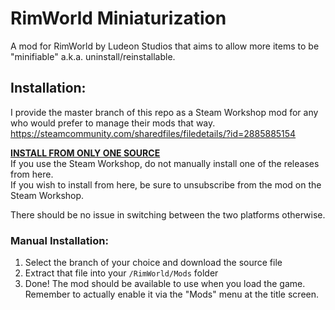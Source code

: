 # RimWorld Miniaturization
A mod for RimWorld by Ludeon Studios that aims to allow more items to be "minifiable" a.k.a. uninstall/reinstallable.

## Installation:

I provide the master branch of this repo as a Steam Workshop mod for any who would prefer to manage their mods that way.
https://steamcommunity.com/sharedfiles/filedetails/?id=2885885154

<ins>**INSTALL FROM ONLY ONE SOURCE**</ins>\
If you use the Steam Workshop, do not manually install one of the releases from here.\
If you wish to install from here, be sure to unsubscribe from the mod on the Steam Workshop.

There should be no issue in switching between the two platforms otherwise.

### Manual Installation:

1. Select the branch of your choice and download the source file
2. Extract that file into your `/RimWorld/Mods` folder
3. Done! The mod should be available to use when you load the game. Remember to actually enable it via the "Mods" menu at the title screen.

